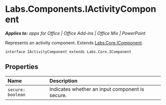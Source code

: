 
# Labs.Components.IActivityComponent

 _**Applies to:** apps for Office | Office Add-ins | Office Mix | PowerPoint_

Represents an activity component. Extends [Labs.Core.IComponent](https://dev.office.com/reference/add-ins/office-mix/labs.core.icomponent).

```
interface IActivityComponent extends Labs.Core.IComponent
```


## Properties


|Name|Description|
|:-----|:-----|
| `secure: boolean`|Indicates whether an input component is secure.|
